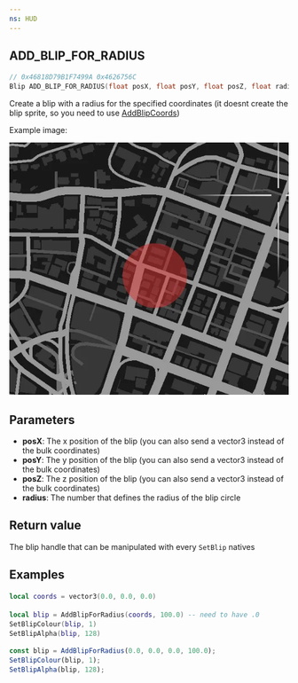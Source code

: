 ```yaml
---
ns: HUD
---
```

## ADD_BLIP_FOR_RADIUS

```c
// 0x46818D79B1F7499A 0x4626756C
Blip ADD_BLIP_FOR_RADIUS(float posX, float posY, float posZ, float radius);
```
Create a blip with a radius for the specified coordinates (it doesnt create the blip sprite, so you need to use [AddBlipCoords](#_0xC6F43D0E))

Example image:

![example](./AddBlipForRadius/PYjCapV.webp)

## Parameters
* **posX**: The x position of the blip (you can also send a vector3 instead of the bulk coordinates)
* **posY**: The y position of the blip (you can also send a vector3 instead of the bulk coordinates)
* **posZ**: The z position of the blip (you can also send a vector3 instead of the bulk coordinates)
* **radius**: The number that defines the radius of the blip circle

## Return value
The blip handle that can be manipulated with every `SetBlip` natives

## Examples
```lua
local coords = vector3(0.0, 0.0, 0.0)

local blip = AddBlipForRadius(coords, 100.0) -- need to have .0
SetBlipColour(blip, 1)
SetBlipAlpha(blip, 128)
```

```js  
const blip = AddBlipForRadius(0.0, 0.0, 0.0, 100.0);
SetBlipColour(blip, 1);
SetBlipAlpha(blip, 128);
```

